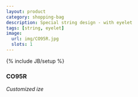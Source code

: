 ```yaml
---
layout: product
category: shopping-bag
description: Special string design - with eyelet
tags: [string, eyelet]
image:
  url: img/CO95R.jpg
  slots: 1
---
```

{% include JB/setup %}

### CO95R

*Customized ize*
